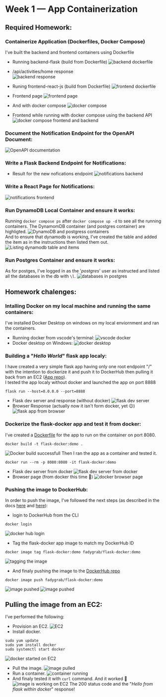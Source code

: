 # Week 1 — App Containerization

## Required Homework:
### Containerize Application (Dockerfiles, Docker Compose)
I've built the backend and frontend containers using Dockerfile  
* Running backend-flask (build from Dockerfile)
![backend dockerfile](assests/week01/reqhw-dockerize-backend-dockerfile.png)  
* /api/activities/home response  
![backend response](assests/week01/reqhw-dockerize-backend-dockerfile%2002.png)
   
    
* Runing frontend-react-js (build from Dockerfile)
![frontend dockerfile](assests/week01/reqhw-dockerize-frontend-dockerfile%2001.png)
* Frontend page
![frontend page](assests/week01/reqhw-dockerize-frontend-dockerfile%2002.png)

* And with docker compose
![docker compose](assets/week01/../../assests/week01/reqhw-dockerize-dockercompose%2001.png)

* Frontend while running with docker compose using the backend API
![docker compose frontend and backend](assests/week01/reqhw-dockerize-dockercompose%2002.png)

### Document the Notification Endpoint for the OpenAPI Document:
![OpenAPI documentation](assests/week01/reqhw-open-api%2001.png)

### Write a Flask Backend Endpoint for Notifications:
* Result for the new nofications endpoint
![notifications backend](assests/week01/reqhw-notificaitons-backend%2001.png)

### Write a React Page for Notifications:
![notifications frontend](assests/week01/reqhw-notificaitons-frontend%2001.png)

### Run DynamoDB Local Container and ensure it works:
Running `docker compose ps` after `docker compose up -d` to see all the running containers. The DynamomDB container (and postgres container) are highligted.
![DynamoDB and postgress containers](assests/week01/reqhw-dynamodb-postgres%2001.png)
<br>
And to ensure that dynamodb is working, I've created the table and added the item as in the instructions then listed them out.
![Listing dynamodb table and items](assests/week01/reqhw-dynamodb-postgres%2002.png)

### Run Postgres Container and ensure it works:
As for postges, I've logged in as the '*postgres*' user as instructed and listed all the databases in the db with `\l`.
![databases in postgres](assests/week01/reqhw-dynamodb-postgres%2003.png)

## Homework chalenges:
### Intalling Docker on my local machine and running the same containers:

I've installed Docker Desktop on windows on my local enviornment and ran the containers.  
* Running docker from vscode's terminal:
![vscode docker](assests/week01/hwcl-01.png)
* Docker desktop on Windows:
![docker desktop](assests/week01/hwcl-02.png)

### Building a "*Hello World*" flask app localy:
I have created a very simple flask app having only one root endpoint "/" with the intention to dockerize it and push it to DockerHub then pulling it back from an EC2 ([App repo](https://github.com/FadyGrAb/aws-bootcamp-docker-flask-app)).  
I tested the app localy without docker and launched the app on port 8888
```console
flask run --host=0.0.0.0 --port=8888
```
* Flask dev server and response (without docker)
![flask dev server](assests/week01/hwcl-testing-flaskapp-locally-01.png)
* Browser Response (actually now it isn't form docker, yet 😉)
![flask app from browser](assests/week01/hwcl-testing-flaskapp-locally-02.png)

### Dockerize the **flask-docker** app and test it from docker:
I've created a [Dockerfile](https://github.com/FadyGrAb/aws-bootcamp-docker-flask-app/blob/main/Dockerfile) for the app to run on the container on port 8080.
```console
docker build -t flask-docker:demo . 
```
![Docker build successfull](assests/week01/hwcl-dockerize-and-test-flask-docker-app-01.png)
Then I ran the app as a container and tested it.
```console
docker run --rm -p 8080:8080 -it flask-docker:demo
```
* Flask dev server from docker
![flask dev server from docker](assests/week01/hwcl-dockerize-and-test-flask-docker-app-02.png)
* Browser page (from docker this time 🙂)
![docker browser page](assests/week01/hwcl-dockerize-and-test-flask-docker-app-03.png)

### Pushing the image to DockerHub:
In order to push the image, I've followed the next steps (as described in the docs [here](https://docs.docker.com/engine/reference/commandline/push/) and [here](https://docs.docker.com/docker-hub/repos/)):
* login to DockerHub from the CLI
```console
docker login
```
![docker hub login](assests/week01/hwcl-push-docker-image-01.png)
* Tag the flask-docker app image to match my DockerHub ID
```console
docker image tag flask-docker:demo fadygrab/flask-docker:demo
```
![tagging the image](assests/week01/hwcl-push-docker-image-02.png)
* And finaly pushing the image to the [DockerHub repo]()
```console
docker image push fadygrab/flask-docker:demo
```
![image pushed](assests/week01/hwcl-push-docker-image-03.png)
![image pushed](assests/week01/hwcl-push-docker-image-04.png)

## Pulling the image from an EC2:
I've performed the following:
* Provision an EC2.
![EC2](assests/week01/hwcl-ec2-test-01.png)
* Install docker.
```
sudo yum update
sudo yum install docker
sudo systemctl start docker
```
![docker started on EC2](assests/week01/hwcl-ec2-test-02.png)

* Pull the image.
![image pulled](assets/../assests/week01/hwcl-ec2-test-03.png)
* Run a container.
![container running](assests/week01/hwcl-ec2-test-04.png)
* And finaly tested it with `curl` command. And it worked 🥳
![image is working on EC2](assests/week01/hwcl-ec2-test-05.png)
The 200 status code and the "*Hello from flask within docker*" response!
